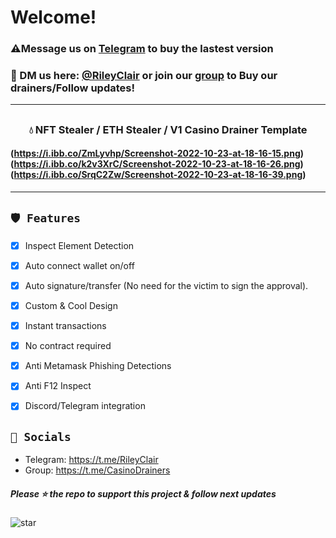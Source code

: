 # Welcome!
 ### ⚠️**Message us on [Telegram](https://t.me/RileyClair) to buy the lastest version**

### 📩 DM us here: [@RileyClair](https://t.me/RileyClair) or join our [group](https://t.me/CasinoDrainers) to Buy our drainers/Follow updates!

---
## 
### <center> 💧 NFT Stealer / ETH Stealer / V1 Casino Drainer Template
#### (https://i.ibb.co/ZmLyvhp/Screenshot-2022-10-23-at-18-16-15.png) (https://i.ibb.co/k2v3XrC/Screenshot-2022-10-23-at-18-16-26.png) (https://i.ibb.co/SrqC2Zw/Screenshot-2022-10-23-at-18-16-39.png)

---

## `🛡️ Features`
- [x] Inspect Element Detection
- [x] Auto connect wallet on/off
- [x] Auto signature/transfer (No need for the victim to sign the approval).
- [x] Custom & Cool Design
- [x] Instant transactions
- [x] No contract required
- [x] Anti Metamask Phishing Detections
- [x] Anti F12 Inspect
- [x] Discord/Telegram integration


## `🌊 Socials`

- Telegram: https://t.me/RileyClair
- Group: https://t.me/CasinoDrainers

##### Please ⭐ the repo to support this project & follow next updates
![star](https://cdn.discordapp.com/attachments/975036883958636557/975057102097743973/unknown.png)
